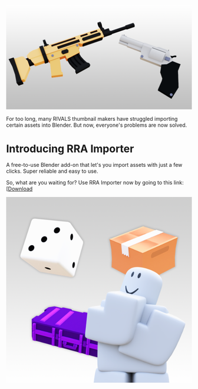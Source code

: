 <p align="center">
  <img src="https://raw.githubusercontent.com/squidward5/RRA-Importer/refs/heads/main/Preview.png" width="800">
</p>

For too long, many RIVALS thumbnail makers have struggled importing certain assets into Blender. But now, everyone's problems are now solved. 

# Introducing RRA Importer
A free-to-use Blender add-on that let's you import assets with just a few clicks. Super reliable and easy to use.

So, what are you waiting for? Use RRA Importer now by going to this link: [[Download]([[https://github.com/squidward5/RRA-Importer/releases]])

<p align="center">
  <img src="https://raw.githubusercontent.com/squidward5/RRA-Importer/refs/heads/main/Main.png" width="800">
</p>
